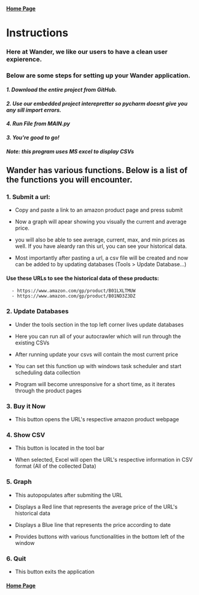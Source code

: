 

#### [Home Page](./)

# Instructions

### Here at Wander, we like our users to have a clean user expierence. 
### Below are some steps for setting up your Wander application.

#### ***1. Download the entire project from GitHub.*** 

#### ***2. Use our embedded project interepretter so pycharm doesnt give you any sill import errors.*** 

#### ***4. Run File from MAIN.py***

#### ***3. You're good to go!***

##### ***Note: this program uses MS excel to display CSVs***



## Wander has various functions. Below is a list of the functions you will encounter. 



### 1. Submit a url:

  - Copy and paste a link to an amazon product page and press submit

  - Now a graph will apear showing you visually the current and average price.

  - you will also be able to see average, current, max, and min prices as well. If you have aleardy ran this url, you can see your historical data.

  - Most importantly after pasting a url, a csv file will be created and now can be added to by updating databases (Tools > Update Database...) 
  
  #### Use these URLs to see the historical data of these products:
      - https://www.amazon.com/gp/product/B01LXLTMUW
      - https://www.amazon.com/gp/product/B01ND3Z3DZ
  

### 2. Update Databases

  - Under the tools section in the top left corner lives update databases

  - Here you can run all of your autocrawler which will run through the existing CSVs

  - After running update your csvs will contain the most current price

  - You can set this function up with windows task scheduler and start scheduling data collection
  
  - Program will become unresponsive for a short time, as it iterates through the product pages 

### 3. Buy it Now

  - This button opens the URL's respective amazon product webpage 

### 4. Show CSV

  - This button is located in the tool bar

  - When selected, Excel will open the URL's respective information in CSV format (All of the collected Data)  

### 5. Graph

  - This autopopulates after submiting the URL

  - Displays a Red line that represents the average price of the URL's historical data

  - Displays a Blue line that represents the price according to date

  - Provides buttons with various functionalities in the bottom left of the window

### 6. Quit

  - This button exits the application 
  
  
  
#### [Home Page](./)
